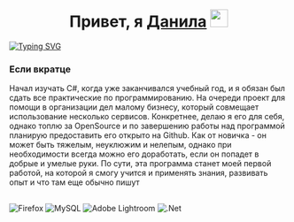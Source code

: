 <h1 align="center">Привет, я <a href="https://danissmo.ru/" target="_blank">Данила</a> 
<img src="https://github.com/blackcater/blackcater/raw/main/images/Hi.gif" height="32"/></h1>
<a href="https://git.io/typing-svg"><img src="https://readme-typing-svg.herokuapp.com?font=Fira+Code&pause=2000&color=F7F7F7&multiline=true&width=435&height=100&lines=%D0%97%D0%BD%D0%B0%D1%8E+%D0%B4%D0%B2%D0%B0+%D1%8F%D0%B7%D1%8B%D0%BA%D0%B0+-+%D1%80%D1%83%D1%81%D1%81%D0%BA%D0%B8%D0%B9+%D0%B8+C%23;%D0%BE%D0%B4%D0%BD%D0%B0%D0%BA%D0%BE+%D1%80%D1%83%D1%81%D1%81%D0%BA%D0%B8%D0%B9+%D1%8F%D0%B7%D1%8B%D0%BA+%D0%B4%D0%B0%D0%B5%D1%82%D1%81%D1%8F+%D1%81%D0%BB%D0%BE%D0%B6%D0%BD%D0%B5%D0%B5" alt="Typing SVG" /></a>

### Если вкратце

Начал изучать C#, когда уже заканчивался учебный год, и я обязан был сдать все практические по программированию. На очереди проект для помощи в организации дел малому бизнесу, который совмещает использование несколько сервисов. Конкретнее, делаю я его для себя, однако топлю за OpenSource и по завершению работы над программой планирую предоставить его открыто на Github. Как от новичка - он может быть тяжелым, неуклюжим и нелепым, однако при необходимости всегда можно его доработать, если он попадет в добрые и умелые руки. По сути, эта программа станет моей первой работой, на которой я смогу учится и применять знания, развивать опыт и что там еще обычно пишут

## 

![Firefox](https://img.shields.io/badge/Firefox-FF7139?style=for-the-badge&logo=Firefox-Browser&logoColor=white) ![MySQL](https://img.shields.io/badge/mysql-%2300f.svg?style=for-the-badge&logo=mysql&logoColor=white) ![Adobe Lightroom](https://img.shields.io/badge/Adobe%20Lightroom-31A8FF.svg?style=for-the-badge&logo=Adobe%20Lightroom&logoColor=white) ![.Net](https://img.shields.io/badge/.NET-5C2D91?style=for-the-badge&logo=.net&logoColor=white)
